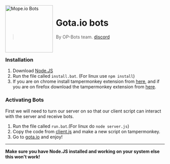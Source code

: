 <img width="150" height="150" align="left" style="float: left; margin: 0 10px 0 0;" alt="Mope.io Bots" src="https://cdn.discordapp.com/attachments/700523214501183538/739487643951431771/159692818528123e09c949e20178fe8a.png">  

# Gota.io bots

> By OP-Bots team. [discord](https://discord.gg/8zjNrnK)

<br />

### Installation

1. Download [Node.JS](https://nodejs.org/)
2. Run the file called `install.bat`. (For linux use `npm install`)
3. If you are on chrome install tampermonkey extension from [here](https://chrome.google.com/webstore/detail/tampermonkey/dhdgffkkebhmkfjojejmpbldmpobfkfo?hl=en), and if you are on firefox download the tampermonkey extension from [here](https://addons.mozilla.org/en-GB/firefox/addon/tampermonkey/).

### Activating Bots

First we will need to turn our server on so that our client script can interact with the server and receive bots.

1. Run the file called `run.bat`.(For linux do `node server.js`)
2. Copy the code from [client.js](https://github.com/OP-Developers/Gota.io-Bots/blob/main/client.js) and make a new script on tampermonkey.
3. Go to [gota.io](https://gota.io/) and enjoy!

---

**Make sure you have Node.JS installed and working on your system else this won't work!**
